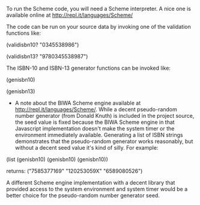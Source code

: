 To run the Scheme code, you will need a Scheme interpreter.  A nice one is available
online at http://repl.it/languages/Scheme/

The code can be run on your source data by invoking one of the validation functions like:

(validisbn10? "0345538986")

(validisbn13? "9780345538987")

The ISBN-10 and ISBN-13 generator functions can be invoked like:

(genisbn10)

(genisbn13)

* A note about the BIWA Scheme engine available at http://repl.it/languages/Scheme/. While a decent
pseudo-random number generator (from Donald Knuth) is included in the project source, the seed value
is fixed because the BIWA Scheme engine in that Javascript implementation doesn't make the system timer
or the environment immediately available. Generating a list of ISBN strings demonstrates that the 
pseudo-random generator works reasonably, but without a decent seed value it's kind of silly.  For example:

(list (genisbn10) (genisbn10) (genisbn10))

returns:  ("7585377169" "120253059X" "6589080526")

A different Scheme engine implementation with a decent library that provided access to the system environment
and system timer would be a better choice for the pseudo-random number generator seed.


